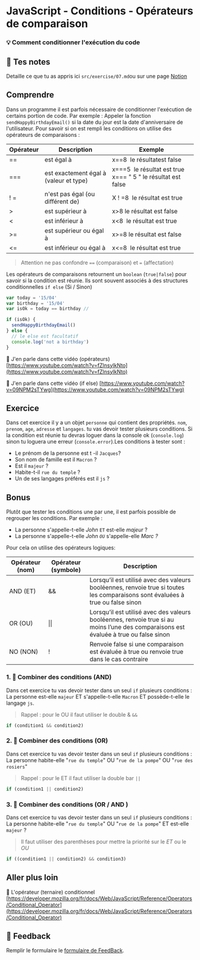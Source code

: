 # JavaScript - Conditions - Opérateurs de comparaison

### 💡 Comment conditionner l'exécution du code

## 📝 Tes notes

Detaille ce que tu as appris ici
`src/exercise/07.md`ou sur une page [Notion](https://go.mikecodeur.com/course-notes-template)

## Comprendre

Dans un programme il est parfois nécessaire de conditionner l'exécution de
certains portion de code. Par exemple : Appeler la fonction
`sendHappyBirthdayEmail()` si la date du jour est la date d'anniversaire de
l'utilisateur. Pour savoir si on est rempli les conditions on utilise des
opérateurs de comparaisons :

| Opérateur | Description                            | Exemple                                                      |
| --------- | -------------------------------------- | ------------------------------------------------------------ |
| ==        | est égal à                             | x==8  le résultatest false                                   |
| ===       | est exactement égal à (valeur et type) | x===5  le résultat est true x=== " 5 " le résultat est false |
| ! =       | n'est pas égal (ou différent de)       | X ! =8  le résultat est true                                 |
| >         | est supérieur à                        | x>8 le résultat est false                                    |
| <         | est inférieur à                        | x<8  le résultat est true                                    |
| >=        | est supérieur ou égal à                | x>=8 le résultat est false                                   |
| <=        | est inférieur ou égal à                | x<=8  le résultat est true                                   |

> Attention ne pas confondre `==` (comparaison) et `=` (affectation)

Les opérateurs de comparaisons retournent un `boolean` (`true|false`) pour
savoir si la condition est réunie. Ils sont souvent associés à des structures
conditionnelles `if else` (Si / Sinon)

```jsx
var today = '15/04'
var birthday = '15/04'
var isOk = today == birthday //

if (isOk) {
  sendHappyBirthdayEmail()
} else {
  // le else est facultatif
  console.log('not a birthday')
}
```

📑 J'en parle dans cette vidéo (opérateurs)
[https://www.youtube.com/watch?v=fZlnsylkNto](https://www.youtube.com/watch?v=fZlnsylkNto)

📑 J'en parle dans cette vidéo (if else)
[https://www.youtube.com/watch?v=09NPM2sTYwg](https://www.youtube.com/watch?v=09NPM2sTYwg)

## Exercice

Dans cet exercice il y a un objet `personne` qui contient des propriétés. `nom`,
`prenom`, `age`, `adresse` et `langages`. tu vas devoir tester plusieurs
conditions. Si la condition est réunie tu devras loguer dans la console ok
(`console.log`) sinon tu loguera une erreur (`console.error`).Les conditions à
tester sont :

- Le prénom de la personne est t -il `Jacques`?
- Son nom de famille est il `Macron` ?
- Est il `majeur` ?
- Habite-t-il `rue du temple` ?
- Un de ses langages préférés est il `js` ?

## Bonus

Plutôt que tester les conditions une par une, il est parfois possible de
regrouper les conditions. Par exemple :

- La personne s'appelle-t-elle _John_ `ET` est-elle _majeur_ ?
- La personne s'appelle-t-elle _John `OU`_ s'appelle-elle _Marc ?_

Pour cela on utilise des opérateurs logiques:

| Opérateur (nom) | Opérateur (symbole) | Description                                                                                                                          |
| --------------- | ------------------- | ------------------------------------------------------------------------------------------------------------------------------------ |
| AND (ET)        | &&                  | Lorsqu’il est utilisé avec des valeurs booléennes, renvoie true si toutes les comparaisons sont évaluées à true ou false sinon       |
| OR (OU)         | \|\|                | Lorsqu’il est utilisé avec des valeurs booléennes, renvoie true si au moins l’une des comparaisons est évaluée à true ou false sinon |
| NO (NON)        | !                   | Renvoie false si une comparaison est évaluée à true ou renvoie true dans le cas contraire                                            |

### 1. 🚀 Combiner des conditions (AND)

Dans cet exercice tu vas devoir tester dans un seul `if` plusieurs conditions :
La personne est-elle `majeur` ET s'appelle-t-elle `Macron` ET possède-t-elle le
langage `js`.

> Rappel : pour le OU il faut utiliser le double & `&&`

```jsx
if (condition1 && condition2)
```

### 2. 🚀 Combiner des conditions (OR)

Dans cet exercice tu vas devoir tester dans un seul `if` plusieurs conditions :
La personne habite-elle "`rue du temple`" OU "`rue de la pompe`" OU
"`rue des rosiers`"

> Rappel : pour le ET il faut utiliser la double bar `||`

```jsx
if (condition1 || condition2)
```

### 3. 🚀 Combiner des conditions (OR / AND )

Dans cet exercice tu vas devoir tester dans un seul `if` plusieurs conditions :
La personne habite-elle "`rue du temple`" OU "`rue de la pompe`" ET est-elle
`majeur` ?

> Il faut utiliser des parenthèses pour mettre la priorité sur le _ET_ ou le
> _OU_

```jsx
if ((condition1 || condition2) && condition3)
```

## Aller plus loin

📑 L'opérateur (ternaire) conditionnel
[https://developer.mozilla.org/fr/docs/Web/JavaScript/Reference/Operators/Conditional_Operator](https://developer.mozilla.org/fr/docs/Web/JavaScript/Reference/Operators/Conditional_Operator)

## 🐜 Feedback

Remplir le formulaire le
[formulaire de FeedBack](https://go.mikecodeur.com/cours-react-avis).
